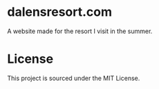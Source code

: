 # dalensresort.com
A website made for the resort I visit in the summer.
# License
This project is sourced under the MIT License.
